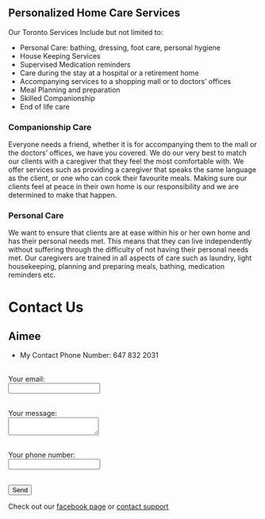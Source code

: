 ## Personalized Home Care Services


Our Toronto Services Include but not limited to:
- Personal Care: bathing, dressing, foot care, personal hygiene
- House Keeping Services
- Supervised Medication reminders
- Care during the stay at a hospital or a retirement home
- Accompanying services to a shopping mall or to doctors’ offices
- Meal Planning and preparation
- Skilled Companionship
- End of life care

### Companionship Care

Everyone needs a friend, whether it is for accompanying them to the mall or the doctors’ offices, we have you covered. We do our very best to match our clients with a caregiver that they feel the most comfortable with. We offer services such as providing a caregiver that speaks the same language as the client, or one who can cook their favourite meals. Making sure our clients feel at peace in their own home is our responsibility and we are determined to make that happen.


### Personal Care

We want to ensure that clients are at ease within his or her own home and has their personal needs met. This means that they can live independently without suffering through the difficulty of not having their personal needs met. Our caregivers are trained in all aspects of care such as laundry, light housekeeping, planning and preparing meals, bathing, medication reminders etc.

# Contact Us
## Aimee

- My Contact Phone Number: 647 832 2031

<!-- modify this form HTML and place wherever you want your form -->

<form
  action="https://formspree.io/f/xrgokwvg"
  method="POST"
>

  <br><label>
    Your email:
    <br><input type="text" name="_replyto">
  </label>

  <br><label>
    Your message:
    <br><textarea name="message"></textarea>
  </label>
  <!-- your other form fields go here -->
  <br><label>
    Your phone number:
    <br><input type="text" name="phone">
  </label>

  <br><button type="submit">Send</button>
</form>

Check out our [facebook page](https://facebook.com) or [contact support](https://github.com/contact) 
